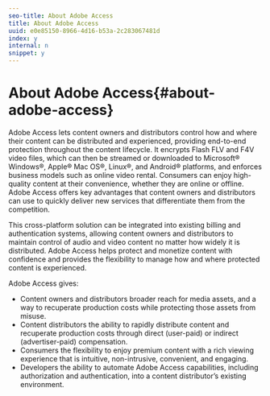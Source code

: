 ```yaml
---
seo-title: About Adobe Access
title: About Adobe Access
uuid: e0e85150-8966-4d16-b53a-2c283067481d
index: y
internal: n
snippet: y
---
```


# About Adobe Access{#about-adobe-access}

Adobe Access lets content owners and distributors control how and where their content can be distributed and experienced, providing end-to-end protection throughout the content lifecycle. It encrypts Flash FLV and F4V video files, which can then be streamed or downloaded to Microsoft® Windows®, Apple® Mac OS®, Linux®, and Android® platforms, and enforces business models such as online video rental. Consumers can enjoy high-quality content at their convenience, whether they are online or offline. Adobe Access offers key advantages that content owners and distributors can use to quickly deliver new services that differentiate them from the competition.

This cross-platform solution can be integrated into existing billing and authentication systems, allowing content owners and distributors to maintain control of audio and video content no matter how widely it is distributed. Adobe Access helps protect and monetize content with confidence and provides the flexibility to manage how and where protected content is experienced.

Adobe Access gives:

* Content owners and distributors broader reach for media assets, and a way to recuperate production costs while protecting those assets from misuse. 
* Content distributors the ability to rapidly distribute content and recuperate production costs through direct (user-paid) or indirect (advertiser-paid) compensation. 
* Consumers the flexibility to enjoy premium content with a rich viewing experience that is intuitive, non-intrusive, convenient, and engaging. 
* Developers the ability to automate Adobe Access capabilities, including authorization and authentication, into a content distributor’s existing environment.

